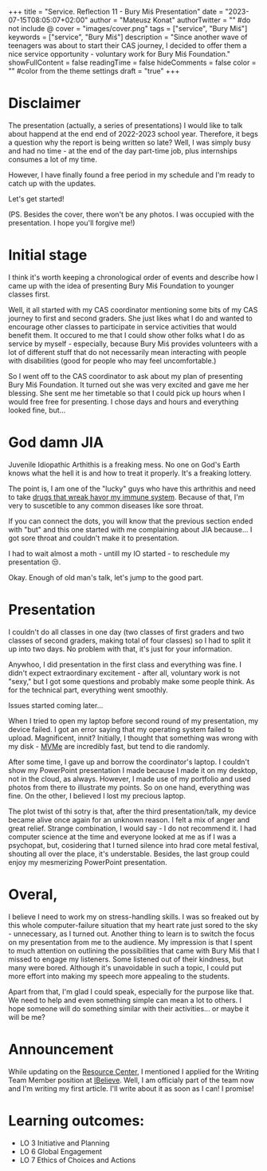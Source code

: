 +++
title = "Service. Reflection 11 - Bury Miś Presentation"
date = "2023-07-15T08:05:07+02:00"
author = "Mateusz Konat"
authorTwitter = "" #do not include @
cover = "images/cover.png"
tags = ["service", "Bury Miś"]
keywords = ["service", "Bury Miś"]
description = "Since another wave of teenagers was about to start their CAS journey, I decided to offer them a nice service opportunity - voluntary work for Bury Miś Foundation."
showFullContent = false
readingTime = false
hideComments = false
color = "" #color from the theme settings
draft = "true"
+++

# Disclaimer
The presentation (actually, a series of presentations) I would like to talk about happend at the end end of 2022-2023 school year. Therefore, it begs a question why the report is being written so late? Well, I was simply busy and had no time - at the end of the day part-time job, plus internships consumes a lot of my time.

However, I have finally found a free period in my schedule and I'm ready to catch up with the updates.

Let's get started!

(PS. Besides the cover, there won't be any photos. I was occupied with the presentation. I hope you'll forgive me!)

# Initial stage
I think it's worth keeping a chronological order of events and describe how I came up with the idea of presenting Bury Miś Foundation to younger classes first.

Well, it all started with my CAS coordinator mentioning some bits of my CAS journey to first and second graders. She just likes what I do and wanted to encourage other classes to participate in service activities that would benefit them. It occured to me that I could show other folks what I do as service by myself - especially, because Bury Miś provides volunteers with a lot of different stuff that do not necessarily mean interacting with people with disabilities (good for people who may feel uncomfortable.)

So I went off to the CAS coordinator to ask about my plan of presenting Bury Miś Foundation. It turned out she was very excited and gave me her blessing. She sent me her timetable so that I could pick up hours when I would free free for presenting. I chose days and hours and everything looked fine, but...

# God damn JIA
Juvenile Idiopathic Arthithis is a freaking mess. No one on God's Earth knows what the hell it is and how to treat it properly. It's a freaking lottery.

The point is, I am one of the "lucky" guys who have this arthrithis and need to take [drugs that wreak havor my immune system](https://www.ncbi.nlm.nih.gov/pmc/articles/PMC5045097/). Because of that, I'm very to suscetible to any common diseases like sore throat.

If you can connect the dots, you will know that the previous section ended with "but" and this one started with me complaining about JIA because... I got sore throat and couldn't make it to presentation.

I had to wait almost a moth - untill my IO started - to reschedule my presentation :unamused:.

Okay. Enough of old man's talk, let's jump to the good part.

# Presentation
I couldn't do all classes in one day (two classes of first graders and two classes of second graders, making total of four classes) so I had to split it up into two days. No problem with that, it's just for your information.

Anywhoo, I did presentation in the first class and everything was fine. I didn't expect extraordinary excitement - after all, voluntary work is not "sexy," but I got some questions and probably make some people think. As for the technical part, everything went smoothly.

Issues started coming later...

When I tried to open my laptop before second round of my presentation, my device failed. I got an error saying that my operating system failed to upload. Magnificent, innit? Initially, I thought that something was wrong with my disk - [MVMe](https://www.kingston.com/en/ssd/what-is-nvme-ssd-technology) are incredibly fast, but tend to die randomly.

After some time, I gave up and borrow the coordinator's laptop. I couldn't show my PowerPoint presentation I made because I made it on my desktop, not in the cloud, as always. However, I made use of my portfolio and used photos from there to illustrate my points. So on one hand, everything was fine. On the other, I believed I lost my precious laptop.

The plot twist of thi sotry is that, after the third presentation/talk, my device became alive once again for an unknown reason. I felt a mix of anger and great relief. Strange combination, I would say - I do not recommend it. I had computer science at the time and everyone looked at me as if I was a psychopat, but, cosidering that I turned silence into hrad core metal festival, shouting all over the place, it's understable. Besides, the last group could enjoy my mesmerizing PowerPoint presentation.

# Overal,
I believe I need to work my on stress-handling skills. I was so freaked out by this whole computer-failure situation that my heart rate just sored to the sky - unnecessary, as I turned out. Another thing to learn is to switch the focus on my presentation from me to the audience. My impression is that I spent to much attention on outlining the possibilities that came with Bury Miś that I missed to engage my listeners. Some listened out of their kindness, but many were bored. Although it's unavoidable in such a topic, I could put more effort into making my speech more appealing to the students.

Apart from that, I'm glad I could speak, especially for the purpose like that. We need to help and even something simple can mean a lot to others. I hope someone will do something similar with their activities... or maybe it will be me?

# Announcement
While updating on the [Resource Center](/portfolio/posts/resource-center-2/), I mentioned I applied for the Writing Team Member position at [IBelieve](https://iblieve.org). Well, I am officialy part of the team now and I'm writing my first article. I'll write about it as soon as I can! I promise!

# Learning outcomes:
- LO 3 Initiative and Planning
- LO 6 Global Engagement
- LO 7 Ethics of Choices and Actions